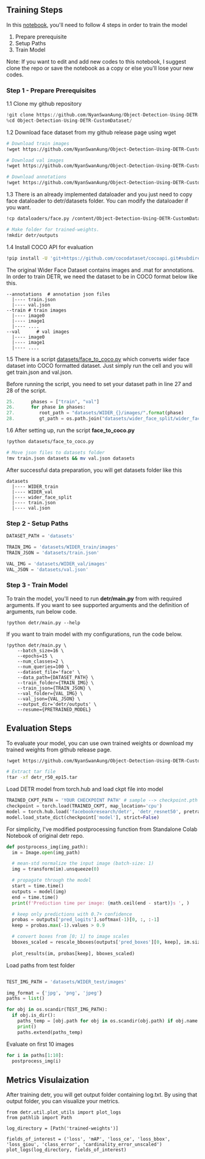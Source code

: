 ## Training Steps

In this [notebook](https://github.com/NyanSwanAung/Object-Detection-Using-DETR-CustomDataset/blob/main/detr_custom_dataset.ipynb), you'll need to follow 4 steps in order to train the model

1. Prepare prerequisite
2. Setup Paths
3. Train Model

Note: If you want to edit and add new codes to this notebook, I suggest clone the repo or save the notebook as a copy or else you'll lose your new codes.

### Step 1 - Prepare Prerequisites 

1.1 Clone my github repository
```python
!git clone https://github.com/NyanSwanAung/Object-Detection-Using-DETR-CustomDataset.git
%cd Object-Detection-Using-DETR-CustomDataset/
```

1.2 Download face dataset from my github release page using wget
```bash
# Download train images
!wget https://github.com/NyanSwanAung/Object-Detection-Using-DETR-CustomDataset/releases/download/v1.0/WIDER_train.zip -O datasets/train.zip

# Download val images
!wget https://github.com/NyanSwanAung/Object-Detection-Using-DETR-CustomDataset/releases/download/v1.0/WIDER_val.zip -O datasets/val.zip

# Download annotations
!wget https://github.com/NyanSwanAung/Object-Detection-Using-DETR-CustomDataset/releases/download/v1.0/wider_face_split.zip -O datasets/annotations.zip
```

1.3 There is an already implemented dataloader and you just need to copy face dataloader to detr/datasets folder. You can modify the dataloader if you want.
```bash
!cp dataloaders/face.py /content/Object-Detection-Using-DETR-CustomDataset/detr/datasets 

# Make folder for trained-weights.
!mkdir detr/outputs
```

1.4 Install COCO API for evaluation 
```bash
!pip install -U 'git+https://github.com/cocodataset/cocoapi.git#subdirectory=PythonAPI'
```

The original Wider Face Dataset contains images and .mat for annotations. In order to train DETR, we need the dataset to be in COCO format below like this.
```
--annotations  # annotation json files
  |---- train.json
  |---- val.json
--train # train images
  |---- image0
  |---- image1
  |---- ....
--val      # val images
  |---- image0
  |---- image1
  |---- ....
```

1.5 There is a script [datasets/face_to_coco.py](https://github.com/NyanSwanAung/Object-Detection-Using-DETR-CustomDataset/blob/main/datasets/face_to_coco.py) which converts wider face dataset into COCO formatted dataset. Just simply run the cell and you will get train.json and val.json.

Before running the script, you need to set your dataset path in line 27 and 28 of the script.
```python
25.      phases = ["train", "val"]
26.      for phase in phases:
27.         root_path = "datasets/WIDER_{}/images/".format(phase)
28.         gt_path = os.path.join("datasets/wider_face_split/wider_face_{}.mat".format(phase))
```

1.6 After setting up, run the script **face_to_coco.py**

```bash
!python datasets/face_to_coco.py

# Move json files to datasets folder
!mv train.json datasets && mv val.json datasets
```

After successful data preparation, you will get datasets folder like this
```
datasets
  |---- WIDER_train
  |---- WIDER_val
  |---- wider_face_split
  |---- train.json
  |---- val.json
```

### Step 2 - Setup Paths
```python
DATASET_PATH = 'datasets'

TRAIN_IMG = 'datasets/WIDER_train/images'
TRAIN_JSON = 'datasets/train.json'

VAL_IMG = 'datasets/WIDER_val/images'
VAL_JSON = 'datasets/val.json'
```

### Step 3 - Train Model

To train the model, you'll need to run **detr/main.py** from with required arguments. If you want to see supported arguments and the definition of arguments, run below code.
```
!python detr/main.py --help
```

If you want to train model with my configurations, run the code below.

```
!python detr/main.py \
    --batch_size=16 \
    --epochs=15 \
    --num_classes=2 \
    --num_queries=100 \
    --dataset_file='face' \
    --data_path={DATASET_PATH} \
    --train_folder={TRAIN_IMG} \
    --train_json={TRAIN_JSON} \
    --val_folder={VAL_IMG} \
    --val_json={VAL_JSON} \
    --output_dir='detr/outputs' \
    --resume={PRETRAINED_MODEL}
```

## Evaluation Steps

To evaluate your model, you can use own trained weights or download my trained weights from github release page.

```bash
!wget https://github.com/NyanSwanAung/Object-Detection-Using-DETR-CustomDataset/releases/download/v1.0/detr_r50_ep15.tar

# Extract tar file
!tar -xf detr_r50_ep15.tar
```

Load DETR model from torch.hub and load ckpt file into model

```python
TRAINED_CKPT_PATH = 'YOUR CHECKPOINT PATH' # sample --> checkpoint.pth
checkpoint = torch.load(TRAINED_CKPT, map_location='cpu')
model = torch.hub.load('facebookresearch/detr', 'detr_resnet50', pretrained=False, num_classes=2)
model.load_state_dict(checkpoint['model'], strict=False)
```
For simplicity, I've modified postprocessing function from Standalone Colab Notebook of original detr repo.

```python
def postprocess_img(img_path): 
  im = Image.open(img_path)

  # mean-std normalize the input image (batch-size: 1)
  img = transform(im).unsqueeze(0)

  # propagate through the model
  start = time.time()
  outputs = model(img)
  end = time.time()
  print(f'Prediction time per image: {math.ceil(end - start)}s ', )

  # keep only predictions with 0.7+ confidence
  probas = outputs['pred_logits'].softmax(-1)[0, :, :-1]
  keep = probas.max(-1).values > 0.9

  # convert boxes from [0; 1] to image scales
  bboxes_scaled = rescale_bboxes(outputs['pred_boxes'][0, keep], im.size)
  
  plot_results(im, probas[keep], bboxes_scaled)
```

Load paths from test folder
```python

TEST_IMG_PATH = 'datasets/WIDER_test/images'

img_format = {'jpg', 'png', 'jpeg'}
paths = list()

for obj in os.scandir(TEST_IMG_PATH):
  if obj.is_dir():
    paths_temp = [obj.path for obj in os.scandir(obj.path) if obj.name.split(".")[-1] in img_format]
    print()
    paths.extend(paths_temp)
```

Evaluate on first 10 images
```python
for i in paths[1:10]:
  postprocess_img(i)
```
## Metrics Visulaization 
After training detr, you will get output folder containing log.txt. By using that output folder, you can visualize your metrics. 
```
from detr.util.plot_utils import plot_logs
from pathlib import Path

log_directory = [Path('trained-weights')]

fields_of_interest = ('loss', 'mAP', 'loss_ce', 'loss_bbox', 'loss_giou', 'class_error', 'cardinality_error_unscaled')
plot_logs(log_directory, fields_of_interest)
```



